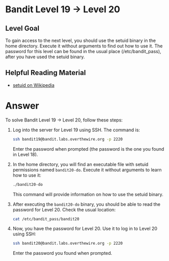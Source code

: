 # Bandit Level 19 → Level 20

## Level Goal

To gain access to the next level, you should use the setuid binary in the home directory. Execute it without arguments to find out how to use it. The password for this level can be found in the usual place (/etc/bandit_pass), after you have used the setuid binary.

## Helpful Reading Material

- [setuid on Wikipedia](https://en.wikipedia.org/wiki/Setuid)

# Answer

To solve Bandit Level 19 → Level 20, follow these steps:

1. Log into the server for Level 19 using SSH. The command is:

   ```bash
   ssh bandit19@bandit.labs.overthewire.org -p 2220
   ```

   Enter the password when prompted (the password is the one you found in Level 18).

2. In the home directory, you will find an executable file with setuid permissions named `bandit20-do`. Execute it without arguments to learn how to use it:

   ```bash
   ./bandit20-do
   ```

   This command will provide information on how to use the setuid binary.

3. After executing the `bandit20-do` binary, you should be able to read the password for Level 20. Check the usual location:

   ```bash
   cat /etc/bandit_pass/bandit20
   ```

4. Now, you have the password for Level 20. Use it to log in to Level 20 using SSH:

   ```bash
   ssh bandit20@bandit.labs.overthewire.org -p 2220
   ```

   Enter the password you found when prompted.
